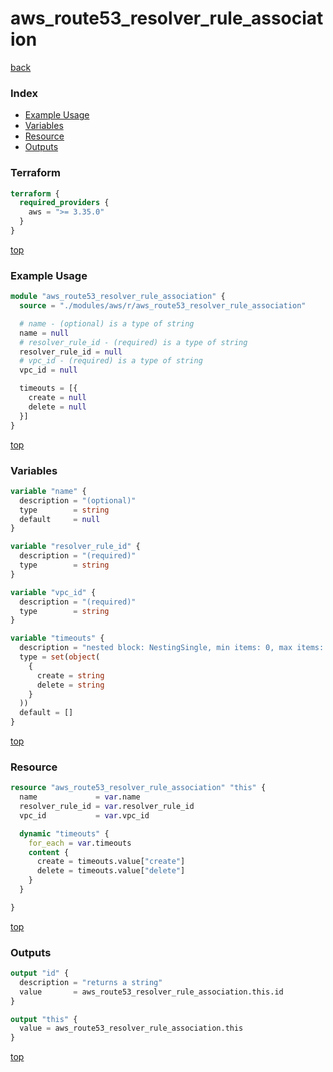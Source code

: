 # aws_route53_resolver_rule_association

[back](../aws.md)

### Index

- [Example Usage](#example-usage)
- [Variables](#variables)
- [Resource](#resource)
- [Outputs](#outputs)

### Terraform

```terraform
terraform {
  required_providers {
    aws = ">= 3.35.0"
  }
}
```

[top](#index)

### Example Usage

```terraform
module "aws_route53_resolver_rule_association" {
  source = "./modules/aws/r/aws_route53_resolver_rule_association"

  # name - (optional) is a type of string
  name = null
  # resolver_rule_id - (required) is a type of string
  resolver_rule_id = null
  # vpc_id - (required) is a type of string
  vpc_id = null

  timeouts = [{
    create = null
    delete = null
  }]
}
```

[top](#index)

### Variables

```terraform
variable "name" {
  description = "(optional)"
  type        = string
  default     = null
}

variable "resolver_rule_id" {
  description = "(required)"
  type        = string
}

variable "vpc_id" {
  description = "(required)"
  type        = string
}

variable "timeouts" {
  description = "nested block: NestingSingle, min items: 0, max items: 0"
  type = set(object(
    {
      create = string
      delete = string
    }
  ))
  default = []
}
```

[top](#index)

### Resource

```terraform
resource "aws_route53_resolver_rule_association" "this" {
  name             = var.name
  resolver_rule_id = var.resolver_rule_id
  vpc_id           = var.vpc_id

  dynamic "timeouts" {
    for_each = var.timeouts
    content {
      create = timeouts.value["create"]
      delete = timeouts.value["delete"]
    }
  }

}
```

[top](#index)

### Outputs

```terraform
output "id" {
  description = "returns a string"
  value       = aws_route53_resolver_rule_association.this.id
}

output "this" {
  value = aws_route53_resolver_rule_association.this
}
```

[top](#index)